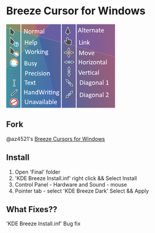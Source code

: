 # Breeze Cursor for Windows
![Breeze Dark Cursor](./preview.png)

## Fork

@az4521's [Breeze Cursors for Windows](https://www.deviantart.com/az4521/art/Breeze-Cursors-for-Windows-628166238)

## Install
1. Open 'Final' folder
2. 'KDE Breeze Install.inf' right click && Select Install
3. Control Panel - Hardware and Sound - mouse
4. Pointer tab - select 'KDE Breeze Dark' Select && Apply

## What Fixes??
'KDE Breeze Install.inf' Bug fix
